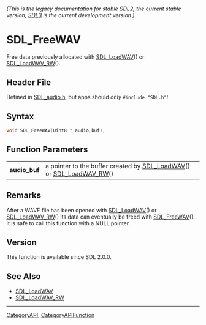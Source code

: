 ###### (This is the legacy documentation for stable SDL2, the current stable version; [SDL3](https://wiki.libsdl.org/SDL3/) is the current development version.)
# SDL_FreeWAV

Free data previously allocated with [SDL_LoadWAV](SDL_LoadWAV)() or [SDL_LoadWAV_RW](SDL_LoadWAV_RW)().

## Header File

Defined in [SDL_audio.h](https://github.com/libsdl-org/SDL/blob/SDL2/include/SDL_audio.h), but apps should _only_ `#include "SDL.h"`!

## Syntax

```c
void SDL_FreeWAV(Uint8 * audio_buf);

```

## Function Parameters

|                   |                                                                                                       |
| ----------------- | ----------------------------------------------------------------------------------------------------- |
| **audio_buf**     | a pointer to the buffer created by [SDL_LoadWAV](SDL_LoadWAV)() or [SDL_LoadWAV_RW](SDL_LoadWAV_RW)() |

## Remarks

After a WAVE file has been opened with [SDL_LoadWAV](SDL_LoadWAV)() or
[SDL_LoadWAV_RW](SDL_LoadWAV_RW)() its data can eventually be freed with
[SDL_FreeWAV](SDL_FreeWAV)(). It is safe to call this function with a NULL
pointer.

## Version

This function is available since SDL 2.0.0.

## See Also

* [SDL_LoadWAV](SDL_LoadWAV)
* [SDL_LoadWAV_RW](SDL_LoadWAV_RW)

----
[CategoryAPI](CategoryAPI), [CategoryAPIFunction](CategoryAPIFunction)

